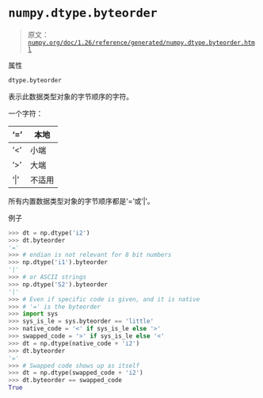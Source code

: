 # `numpy.dtype.byteorder`

> 原文：[`numpy.org/doc/1.26/reference/generated/numpy.dtype.byteorder.html`](https://numpy.org/doc/1.26/reference/generated/numpy.dtype.byteorder.html)

属性

```py
dtype.byteorder
```

表示此数据类型对象的字节顺序的字符。

一个字符：

| ‘=’ | 本地 |
| --- | --- |
| ‘<’ | 小端 |
| ‘>’ | 大端 |
| ‘&#124;’ | 不适用 |

所有内置数据类型对象的字节顺序都是‘=’或‘|’。

例子

```py
>>> dt = np.dtype('i2')
>>> dt.byteorder
'='
>>> # endian is not relevant for 8 bit numbers
>>> np.dtype('i1').byteorder
'|'
>>> # or ASCII strings
>>> np.dtype('S2').byteorder
'|'
>>> # Even if specific code is given, and it is native
>>> # '=' is the byteorder
>>> import sys
>>> sys_is_le = sys.byteorder == 'little'
>>> native_code = '<' if sys_is_le else '>'
>>> swapped_code = '>' if sys_is_le else '<'
>>> dt = np.dtype(native_code + 'i2')
>>> dt.byteorder
'='
>>> # Swapped code shows up as itself
>>> dt = np.dtype(swapped_code + 'i2')
>>> dt.byteorder == swapped_code
True 
```
